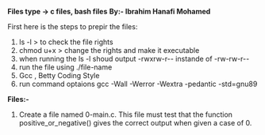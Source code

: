 **Files type -> c files, bash files**
**By:- Ibrahim Hanafi Mohamed**

First here is the steps to prepir the files:
1. ls -l > to check the file rights
2. chmod u+x > change the rights and make it executable
3. when running the ls -l shoud output -rwxrw-r-- instande of -rw-rw-r--
4. run the file using ./file-name
5. Gcc , Betty Coding Style
6. run command optaions gcc -Wall -Werror -Wextra -pedantic -std=gnu89 

**Files:-**
1. Create a file named 0-main.c. This file must test that the function positive_or_negative() gives the correct output when given a case of 0.